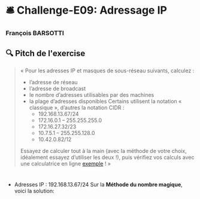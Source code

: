 # :bellhop_bell: Challenge-E09: Adressage IP
### François BARSOTTI
## :mag: Pitch de l'exercise
> « Pour les adresses IP et masques de sous-réseau suivants, calculez :
> -	l’adresse de réseau
> -	l’adresse de broadcast
> -	le nombre d’adresses utilisables par des machines
> -	la plage d’adresses disponibles
> Certains utilisent la notation « classique », d’autres la notation CIDR :
>      +	192.168.13.67/24
>      +	172.16.0.1 – 255.255.255.0
>      +	172.16.27.32/23
>      +	10.7.5.1 – 255.255.128.0
>      +	10.42.0.82/12
>        
>Essayez de calculer tout à la main (avec la méthode de votre choix, idéalement essayez d’utiliser les deux !), puis vérifiez vos calculs avec une calculatrice en ligne [exemple](https://www.subnet-calculator.com/cidr.php) ! »
> #
 - Adresses IP : 192.168.13.67/24
Sur la **Méthode du nombre magique**, voici la solution:

